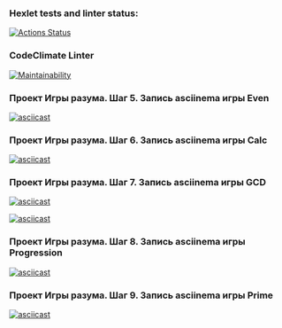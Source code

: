 ### Hexlet tests and linter status:
[![Actions Status](https://github.com/IrishaChervyak/java-project-61/workflows/hexlet-check/badge.svg)](https://github.com/IrishaChervyak/java-project-61/actions)

### CodeClimate Linter
[![Maintainability](https://api.codeclimate.com/v1/badges/fc0a41779ef39bda28be/maintainability)](https://codeclimate.com/github/IrishaChervyak/java-project-61/maintainability)

### Проект Игры разума. Шаг 5. Запись asciinema игры Even
[![asciicast](https://asciinema.org/a/Fvb4Gyu5OUX1Md4GpGwbH4xj5.svg)](https://asciinema.org/a/Fvb4Gyu5OUX1Md4GpGwbH4xj5)

### Проект Игры разума. Шаг 6. Запись asciinema игры Calc
[![asciicast](https://asciinema.org/a/Ct2vGazgpY8fujsyGqQg1WCu4.svg)](https://asciinema.org/a/Ct2vGazgpY8fujsyGqQg1WCu4)

### Проект Игры разума. Шаг 7. Запись asciinema игры GCD
[![asciicast](https://asciinema.org/a/7VR2t3GQUxe2ldv36L1tKvLSs.svg)](https://asciinema.org/a/7VR2t3GQUxe2ldv36L1tKvLSs)

[![asciicast](https://asciinema.org/a/vKaIRICrTCc4zN4796Tegv2ow.svg)](https://asciinema.org/a/vKaIRICrTCc4zN4796Tegv2ow)

### Проект Игры разума. Шаг 8. Запись asciinema игры Progression
[![asciicast](https://asciinema.org/a/XieqHr2D86Y9bnE7QrGKruInv.svg)](https://asciinema.org/a/XieqHr2D86Y9bnE7QrGKruInv)

### Проект Игры разума. Шаг 9. Запись asciinema игры Prime
[![asciicast](https://asciinema.org/a/Yb0NQWq25coZbJ2jiqMdfov1W.svg)](https://asciinema.org/a/Yb0NQWq25coZbJ2jiqMdfov1W)
